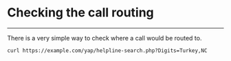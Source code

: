 # Checking the call routing
---

There is a very simple way to check where a call would be routed to.

```shell
curl https://example.com/yap/helpline-search.php?Digits=Turkey,NC
```
